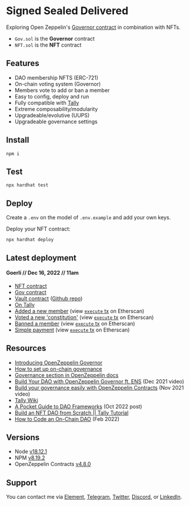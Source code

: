# Signed Sealed Delivered

Exploring Open Zeppelin's [Governor contract](https://docs.openzeppelin.com/contracts/4.x/governance#governor) in combination with NFTs.

- `Gov.sol` is the **Governor** contract
- `NFT.sol` is the **NFT** contract

## Features

- DAO membership NFTS (ERC-721)
- On-chain voting system (Governor)
- Members vote to add or ban a member
- Easy to config, deploy and run
- Fully compatible with [Tally](https://www.tally.xyz/)
- Extreme composability/modularity
- Upgradeable/evolutive (UUPS)
- Upgradeable governance settings

## Install

```shell
npm i
```

## Test

```shell
npx hardhat test
```

## Deploy

Create a `.env` on the model of `.env.example` and add your own keys.

Deploy your NFT contract:

```shell
npx hardhat deploy
```

## Latest deployment

#### Goerli // Dec 16, 2022 // 11am

- [NFT contract](https://goerli.etherscan.io/address/0x8B47B6f462B66b62E22243A6CefEbb5281894F0e#code)
- [Gov contract](https://goerli.etherscan.io/address/0xdA29B7D299e3a6A77f1ceB2fABC83399ABFc14B8#code)
- [Vault contract](https://goerli.etherscan.io/address/0xdA29B7D299e3a6A77f1ceB2fABC83399ABFc14B8#code) ([Github repo](https://github.com/julienbrg/vman/tree/vault))
- [On Tally](https://www.tally.xyz/gov/eip155:5:0xdA29B7D299e3a6A77f1ceB2fABC83399ABFc14B8)
- [Added a new member](https://www.tally.xyz/gov/eip155:5:0xdA29B7D299e3a6A77f1ceB2fABC83399ABFc14B8/proposal/74737614524205492522872223477272223259832790928180497603067039466740454929975) (view [`execute` tx](https://goerli.etherscan.io/tx/0x448090a1894ae462286d16936dea31568bdcb8e2419163847abba05fe504d372) on Etherscan)
- [Voted a new 'constitution'](https://www.tally.xyz/gov/eip155:5:0xdA29B7D299e3a6A77f1ceB2fABC83399ABFc14B8/draft/86d3f17c-95d3-45cd-9f70-37a038deb787) (view [`execute` tx](https://goerli.etherscan.io/tx/0x706a688f90f15ca87489ab7fe9c7f43a262528e080f5f91f8d052551b651c11b) on Etherscan)
- [Banned a member](https://www.tally.xyz/gov/eip155:5:0xdA29B7D299e3a6A77f1ceB2fABC83399ABFc14B8/proposal/96099062218160360479194831606171326344070977529876809123195778620797177507210) (view [`execute` tx](https://goerli.etherscan.io/tx/0x94b985740bbf2c2df7dba547058a968ad72647e88e4d9b6571a91dce9a1e220d) on Etherscan)
- [Simple payment](https://www.tally.xyz/gov/eip155:5:0xdA29B7D299e3a6A77f1ceB2fABC83399ABFc14B8/proposal/71480291215620329031097614919392162006618096196398581448882068916682628149737) (view [`execute` tx](https://goerli.etherscan.io/tx/0x70c2ab2fcccc9e001cf820bd29b37cedae7e7884f55988c0c211b7a24e4143ad) on Etherscan)

## Resources

- [Introducing OpenZeppelin Governor](https://blog.openzeppelin.com/governor-smart-contract/)
- [How to set up on-chain governance](https://github.com/OpenZeppelin/openzeppelin-contracts/blob/master/docs/modules/ROOT/pages/governance.adoc)
- [Governance section in OpenZeppelin docs](https://docs.openzeppelin.com/contracts/4.x/api/governance)
- [Build Your DAO with OpenZeppelin Governor ft. ENS](https://www.youtube.com/watch?v=Lltt6j6Hmww) (Dec 2021 video)
- [Build your governance easily with OpenZeppelin Contracts]() (Nov 2021 video)
- [Tally Wiki](https://wiki.tally.xyz/docs)
- [A Pocket Guide to DAO Frameworks](https://blog.tally.xyz/a-pocket-guide-to-dao-frameworks-8d7ad5af3a1b) (Oct 2022 post)
- [Build an NFT DAO from Scratch || Tally Tutorial](https://www.youtube.com/watch?v=cAbHwCWJAG4)
- [How to Code an On-Chain DAO](https://betterprogramming.pub/how-to-code-an-on-chain-dao-e525e13a57be) (Feb 2022)

## Versions

- Node [v18.12.1](https://nodejs.org/uk/blog/release/v18.12.1/)
- NPM [v8.19.2](https://github.com/npm/cli/releases/tag/v8.19.2)
- OpenZeppelin Contracts [v4.8.0](https://github.com/OpenZeppelin/openzeppelin-contracts/releases/tag/v4.8.0)

## Support

You can contact me via [Element](https://matrix.to/#/@julienbrg:matrix.org), [Telegram](https://t.me/julienbrg), [Twitter](https://twitter.com/julienbrg), [Discord](https://discord.gg/xw9dCeQ94Y), or [LinkedIn](https://www.linkedin.com/in/julienberanger/).
